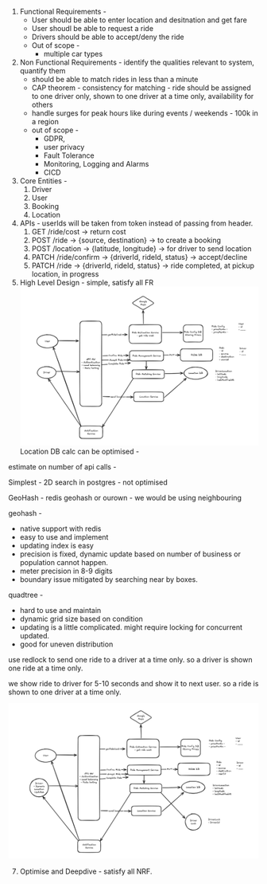

1. Functional Requirements -
    - User should be able to enter location and desitnation and get fare
    - User shoudl be able to request a ride
    - Drivers should be able to accept/deny the ride
    - Out of scope - 
        - multiple car types 
2. Non Functional Requirements - identify the qualities relevant to system, quantify them
    - should be able to match rides in less than a minute
    - CAP theorem - consistency for matching - ride should be assigned to one driver only, shown to one driver at a time only, availability for others
    - handle surges for peak hours like during events / weekends - 100k in a region
    - out of scope -
        - GDPR,
        - user privacy
        - Fault Tolerance
        - Monitoring, Logging and Alarms
        - CICD
3. Core Entities -
    1. Driver
    2. User
    3. Booking
    4. Location
4. APIs - userIds will be taken from token instead of passing from header.
   1. GET /ride/cost -> return cost
   2. POST /ride -> {source, destination} -> to create a booking 
   3. POST /location -> {latitude, longitude} -> for driver to send location
   4. PATCH /ride/confirm -> {driverId, rideId, status} -> accept/decline
   5. PATCH /ride -> {driverId, rideId, status} -> ride completed, at pickup location, in progress
5. High Level Design - simple, satisfy all FR
![img](https://github.com/iamfuckingsuhas/sysdesignnotes/blob/main/Assets/basicHldUber.png)
Location DB calc can be optimised -

estimate on number of api calls -

Simplest - 2D search in postgres - not optimised

GeoHash - redis geohash or ourown - we would be using neighbouring 

geohash - 
- native support with redis
- easy to use and implement
- updating index is easy 
- precision is fixed, dynamic update based on number of business or population cannot happen.
- meter precision in 8-9 digits
- boundary issue mitigated by searching near by boxes.


quadtree - 
- hard to use and maintain
- dynamic grid size based on condition
- updating is a little complicated. might require locking for concurrent updated.
- good for uneven distribution

use redlock to send one ride to a driver at a time only. so a driver is shown one ride at a time only.

we show ride to driver for 5-10 seconds and show it to next user. so a ride is shown to one driver at a time only.

![img](https://github.com/iamfuckingsuhas/sysdesignnotes/blob/main/Assets/uberFinal.png)


7. Optimise and Deepdive - satisfy all NRF.
